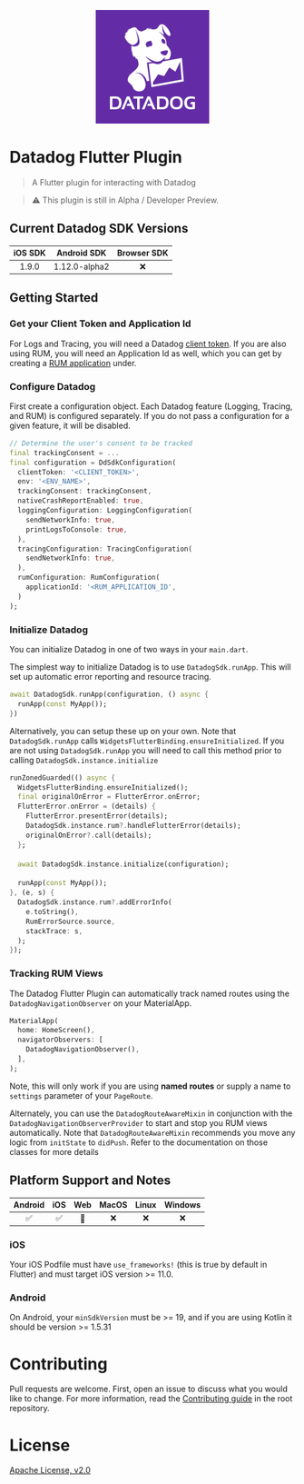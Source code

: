 <p align="center">
  <img src="dd_logo.png" width="200">
</p>

# Datadog Flutter Plugin

> A Flutter plugin for interacting with Datadog

> ⚠️ This plugin is still in Alpha / Developer Preview. 

## Current Datadog SDK Versions

[//]: # (SDK Table)

iOS SDK | Android SDK | Browser SDK 
:-----: | :---------: | :---------: 
1.9.0 | 1.12.0-alpha2 | ❌

[//]: # (End SDK Table)

## Getting Started

### Get your Client Token and Application Id

For Logs and Tracing, you will need a Datadog [client
token](https://docs.datadoghq.com/account_management/api-app-keys/#client-tokens).
If you are also using RUM, you will need an Application Id as well, which you
can get by creating a [RUM
application](https://docs.datadoghq.com/real_user_monitoring/#getting-started)
under.

### Configure Datadog

First create a configuration object. Each Datadog feature (Logging, Tracing, and
RUM) is configured separately. If you do not pass a configuration for a given
feature, it will be disabled.

```dart
// Determine the user's consent to be tracked
final trackingConsent = ...
final configuration = DdSdkConfiguration(
  clientToken: '<CLIENT_TOKEN>',
  env: '<ENV_NAME>',
  trackingConsent: trackingConsent,
  nativeCrashReportEnabled: true,
  loggingConfiguration: LoggingConfiguration(
    sendNetworkInfo: true,
    printLogsToConsole: true,
  ),
  tracingConfiguration: TracingConfiguration(
    sendNetworkInfo: true,
  ),
  rumConfiguration: RumConfiguration(
    applicationId: '<RUM_APPLICATION_ID',
  )
);
```

### Initialize Datadog

You can initialize Datadog in one of two ways in your `main.dart`.

The simplest way to initialize Datadog is to use `DatadogSdk.runApp`. This will
set up automatic error reporting and resource tracing.

```dart
await DatadogSdk.runApp(configuration, () async {
  runApp(const MyApp());
})
```

Alternatively, you can setup these up on your own. Note that `DatadogSdk.runApp`
calls `WidgetsFlutterBinding.ensureInitialized`. If you are not using
`DatadogSdk.runApp` you will need to call this method prior to calling
`DatadogSdk.instance.initialize`

```dart
runZonedGuarded(() async {
  WidgetsFlutterBinding.ensureInitialized();
  final originalOnError = FlutterError.onError;
  FlutterError.onError = (details) {
    FlutterError.presentError(details);
    DatadogSdk.instance.rum?.handleFlutterError(details);
    originalOnError?.call(details);
  };

  await DatadogSdk.instance.initialize(configuration);

  runApp(const MyApp());
}, (e, s) {
  DatadogSdk.instance.rum?.addErrorInfo(
    e.toString(),
    RumErrorSource.source,
    stackTrace: s,
  );
});
```

### Tracking RUM Views

The Datadog Flutter Plugin can automatically track named routes using the
`DatadogNavigationObserver` on your MaterialApp.

```dart
MaterialApp(
  home: HomeScreen(),
  navigatorObservers: [
    DatadogNavigationObserver(),
  ],
);
```

Note, this will only work if you are using **named routes** or supply a name to
`settings` parameter of your `PageRoute`.

Alternately, you can use the `DatadogRouteAwareMixin` in conjunction with the
`DatadogNavigationObserverProvider` to start and stop you RUM views
automatically. Note that `DatadogRouteAwareMixin` recommends you move any logic
from `initState` to `didPush`. Refer to the documentation on those classes for
more details


## Platform Support and Notes

| Android | iOS |  Web | MacOS | Linux | Windows |
| :-----: | :-: | :---: | :-: | :---: | :----: |
|   ✅    | ✅  |  🚧   | ❌  |  ❌   |   ❌   |

### iOS

Your iOS Podfile must have `use_frameworks!` (this is true by default in
Flutter) and must target iOS version >= 11.0.

### Android

On Android, your `minSdkVersion` must be >= 19, and if you are using Kotlin it
should be version >= 1.5.31

# Contributing

Pull requests are welcome. First, open an issue to discuss what you would like
to change. For more information, read the [Contributing
guide](../../CONTRIBUTING.md) in the root repository.

# License

[Apache License, v2.0](LICENSE)